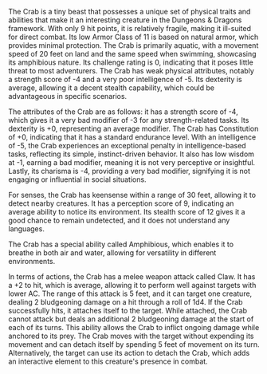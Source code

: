 The Crab is a tiny beast that possesses a unique set of physical traits and abilities that make it an interesting creature in the Dungeons & Dragons framework. With only 9 hit points, it is relatively fragile, making it ill-suited for direct combat. Its low Armor Class of 11 is based on natural armor, which provides minimal protection. The Crab is primarily aquatic, with a movement speed of 20 feet on land and the same speed when swimming, showcasing its amphibious nature. Its challenge rating is 0, indicating that it poses little threat to most adventurers. The Crab has weak physical attributes, notably a strength score of -4 and a very poor intelligence of -5. Its dexterity is average, allowing it a decent stealth capability, which could be advantageous in specific scenarios.

The attributes of the Crab are as follows: it has a strength score of -4, which gives it a very bad modifier of -3 for any strength-related tasks. Its dexterity is +0, representing an average modifier. The Crab has Constitution of +0, indicating that it has a standard endurance level. With an intelligence of -5, the Crab experiences an exceptional penalty in intelligence-based tasks, reflecting its simple, instinct-driven behavior. It also has low wisdom at -1, earning a bad modifier, meaning it is not very perceptive or insightful. Lastly, its charisma is -4, providing a very bad modifier, signifying it is not engaging or influential in social situations.

For senses, the Crab has keensense within a range of 30 feet, allowing it to detect nearby creatures. It has a perception score of 9, indicating an average ability to notice its environment. Its stealth score of 12 gives it a good chance to remain undetected, and it does not understand any languages.

The Crab has a special ability called Amphibious, which enables it to breathe in both air and water, allowing for versatility in different environments.

In terms of actions, the Crab has a melee weapon attack called Claw. It has a +2 to hit, which is average, allowing it to perform well against targets with lower AC. The range of this attack is 5 feet, and it can target one creature, dealing 2 bludgeoning damage on a hit through a roll of 1d4. If the Crab successfully hits, it attaches itself to the target. While attached, the Crab cannot attack but deals an additional 2 bludgeoning damage at the start of each of its turns. This ability allows the Crab to inflict ongoing damage while anchored to its prey. The Crab moves with the target without expending its movement and can detach itself by spending 5 feet of movement on its turn. Alternatively, the target can use its action to detach the Crab, which adds an interactive element to this creature's presence in combat.